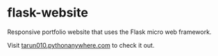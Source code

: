 # flask-website
Responsive portfolio website that uses the Flask micro web framework.

Visit [tarun010.pythonanywhere.com](https://tarun010.pythonanywhere.com) to check it out.
